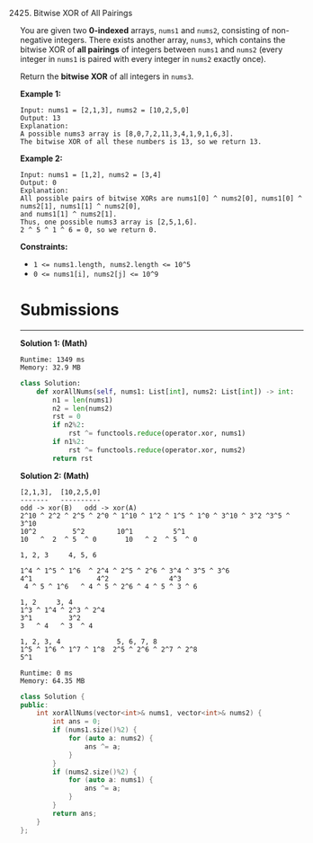2425. Bitwise XOR of All Pairings

You are given two **0-indexed** arrays, `nums1` and `nums2`, consisting of non-negative integers. There exists another array, `nums3`, which contains the bitwise XOR of **all pairings** of integers between `nums1` and `nums2` (every integer in `nums1` is paired with every integer in `nums2` exactly once).

Return the **bitwise XOR** of all integers in `nums3`.

 

**Example 1:**
```
Input: nums1 = [2,1,3], nums2 = [10,2,5,0]
Output: 13
Explanation:
A possible nums3 array is [8,0,7,2,11,3,4,1,9,1,6,3].
The bitwise XOR of all these numbers is 13, so we return 13.
```

**Example 2:**
```
Input: nums1 = [1,2], nums2 = [3,4]
Output: 0
Explanation:
All possible pairs of bitwise XORs are nums1[0] ^ nums2[0], nums1[0] ^ nums2[1], nums1[1] ^ nums2[0],
and nums1[1] ^ nums2[1].
Thus, one possible nums3 array is [2,5,1,6].
2 ^ 5 ^ 1 ^ 6 = 0, so we return 0.
```

**Constraints:**

* `1 <= nums1.length, nums2.length <= 10^5`
* `0 <= nums1[i], nums2[j] <= 10^9`

# Submissions
---
**Solution 1: (Math)**
```
Runtime: 1349 ms
Memory: 32.9 MB
```
```python
class Solution:
    def xorAllNums(self, nums1: List[int], nums2: List[int]) -> int:
        n1 = len(nums1)
        n2 = len(nums2)
        rst = 0
        if n2%2:
            rst ^= functools.reduce(operator.xor, nums1)
        if n1%2:
            rst ^= functools.reduce(operator.xor, nums2)
        return rst
```

**Solution 2: (Math)**

    [2,1,3],  [10,2,5,0]
    -------   ----------
    odd -> xor(B)   odd -> xor(A)
    2^10 ^ 2^2 ^ 2^5 ^ 2^0 ^ 1^10 ^ 1^2 ^ 1^5 ^ 1^0 ^ 3^10 ^ 3^2 ^3^5 ^ 3^10
    10^2         5^2        10^1          5^1
    10   ^  2  ^ 5  ^ 0       10   ^ 2  ^ 5  ^ 0

    1, 2, 3     4, 5, 6

    1^4 ^ 1^5 ^ 1^6  ^ 2^4 ^ 2^5 ^ 2^6 ^ 3^4 ^ 3^5 ^ 3^6
    4^1                4^2               4^3
     4 ^ 5 ^ 1^6   ^ 4 ^ 5 ^ 2^6 ^ 4 ^ 5 ^ 3 ^ 6

    1, 2     3, 4
    1^3 ^ 1^4 ^ 2^3 ^ 2^4
    3^1         3^2
    3   ^ 4   ^ 3  ^ 4

    1, 2, 3, 4              5, 6, 7, 8
    1^5 ^ 1^6 ^ 1^7 ^ 1^8  2^5 ^ 2^6 ^ 2^7 ^ 2^8
    5^1

```
Runtime: 0 ms
Memory: 64.35 MB
```
```c++
class Solution {
public:
    int xorAllNums(vector<int>& nums1, vector<int>& nums2) {
        int ans = 0;
        if (nums1.size()%2) {
            for (auto a: nums2) {
                ans ^= a;
            }
        }
        if (nums2.size()%2) {
            for (auto a: nums1) {
                ans ^= a;
            }
        }
        return ans;
    }
};
```
